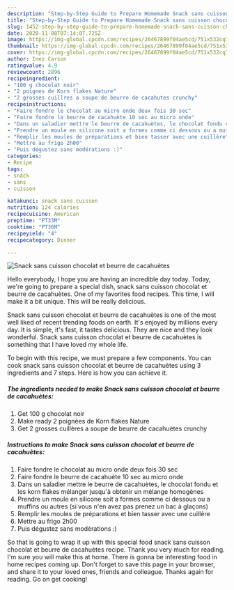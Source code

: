 ```yaml
---
description: "Step-by-Step Guide to Prepare Homemade Snack sans cuisson chocolat et beurre de cacahuètes"
title: "Step-by-Step Guide to Prepare Homemade Snack sans cuisson chocolat et beurre de cacahuètes"
slug: 1452-step-by-step-guide-to-prepare-homemade-snack-sans-cuisson-chocolat-et-beurre-de-cacahuetes
date: 2020-11-08T07:14:07.725Z
image: https://img-global.cpcdn.com/recipes/26467899f04ae5cd/751x532cq70/snack-sans-cuisson-chocolat-et-beurre-de-cacahuetes-photo-principale-de-la-recette.jpg
thumbnail: https://img-global.cpcdn.com/recipes/26467899f04ae5cd/751x532cq70/snack-sans-cuisson-chocolat-et-beurre-de-cacahuetes-photo-principale-de-la-recette.jpg
cover: https://img-global.cpcdn.com/recipes/26467899f04ae5cd/751x532cq70/snack-sans-cuisson-chocolat-et-beurre-de-cacahuetes-photo-principale-de-la-recette.jpg
author: Inez Carson
ratingvalue: 4.9
reviewcount: 2896
recipeingredient:
- "100 g chocolat noir"
- "2 poignes de Korn flakes Nature"
- "2 grosses cuillres a soupe de beurre de cacahutes crunchy"
recipeinstructions:
- "Faire fondre le chocolat au micro onde deux fois 30 sec"
- "Faire fondre le beurre de cacahuète 10 sec au micro onde"
- "Dans un saladier mettre le beurre de cacahuètes, le chocolat fondu et les korn flakes mélanger jusqu&#39;à obtenir un mélange homogènes"
- "Prendre un moule en silicone soit a formes comme ci dessous ou a muffins ou autres (si vous n&#39;en avez pas prenez un bac à glaçons)"
- "Remplir les moules de préparations et bien tasser avec une cuillère"
- "Mettre au frigo 2h00"
- "Puis dégustez sans modérations :)"
categories:
- Recipe
tags:
- snack
- sans
- cuisson

katakunci: snack sans cuisson 
nutrition: 124 calories
recipecuisine: American
preptime: "PT33M"
cooktime: "PT36M"
recipeyield: "4"
recipecategory: Dinner

---
```



![Snack sans cuisson chocolat et beurre de cacahuètes](https://img-global.cpcdn.com/recipes/26467899f04ae5cd/751x532cq70/snack-sans-cuisson-chocolat-et-beurre-de-cacahuetes-photo-principale-de-la-recette.jpg)

Hello everybody, I hope you are having an incredible day today. Today, we're going to prepare a special dish, snack sans cuisson chocolat et beurre de cacahuètes. One of my favorites food recipes. This time, I will make it a bit unique. This will be really delicious.

Snack sans cuisson chocolat et beurre de cacahuètes is one of the most well liked of recent trending foods on earth. It's enjoyed by millions every day. It is simple, it's fast, it tastes delicious. They are nice and they look wonderful. Snack sans cuisson chocolat et beurre de cacahuètes is something that I have loved my whole life.




To begin with this recipe, we must prepare a few components. You can cook snack sans cuisson chocolat et beurre de cacahuètes using 3 ingredients and 7 steps. Here is how you can achieve it.

<!--inarticleads1-->

##### The ingredients needed to make Snack sans cuisson chocolat et beurre de cacahuètes:

1. Get 100 g chocolat noir
1. Make ready 2 poignées de Korn flakes Nature
1. Get 2 grosses cuillères a soupe de beurre de cacahuètes crunchy




<!--inarticleads2-->

##### Instructions to make Snack sans cuisson chocolat et beurre de cacahuètes:

1. Faire fondre le chocolat au micro onde deux fois 30 sec
1. Faire fondre le beurre de cacahuète 10 sec au micro onde
1. Dans un saladier mettre le beurre de cacahuètes, le chocolat fondu et les korn flakes mélanger jusqu&#39;à obtenir un mélange homogènes
1. Prendre un moule en silicone soit a formes comme ci dessous ou a muffins ou autres (si vous n&#39;en avez pas prenez un bac à glaçons)
1. Remplir les moules de préparations et bien tasser avec une cuillère
1. Mettre au frigo 2h00
1. Puis dégustez sans modérations :)




So that is going to wrap it up with this special food snack sans cuisson chocolat et beurre de cacahuètes recipe. Thank you very much for reading. I'm sure you will make this at home. There is gonna be interesting food in home recipes coming up. Don't forget to save this page in your browser, and share it to your loved ones, friends and colleague. Thanks again for reading. Go on get cooking!
